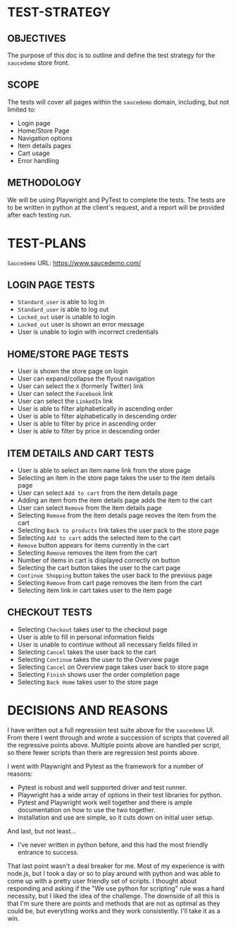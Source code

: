 # TEST-STRATEGY

## OBJECTIVES

The purpose of this doc is to outline and define the test strategy for the `saucedemo` store front. 

## SCOPE

The tests will cover all pages within the `saucedemo` domain, including, but not limited to:

* Login page
* Home/Store Page
* Navigation options
* Item details pages
* Cart usage
* Error handling

## METHODOLOGY

We will be using Playwright and PyTest to complete the tests. The tests are to be written in python at the client's request, and a report will be provided after each testing run.

# TEST-PLANS

`Saucedemo` URL: https://www.saucedemo.com/

## LOGIN PAGE TESTS

* `Standard_user` is able to log in
* `Standard_user` is able to log out
* `Locked_out` user is unable to login
* `Locked_out` user is shown an error message
* User is unable to login with incorrect credentials

## HOME/STORE PAGE TESTS

* User is shown the store page on login
* User can expand/collapse the flyout navigation
* User can select the `X` (formerly Twitter) link
* User can select the `Facebook` link
* User can select the `LinkedIn` link
* User is able to filter alphabetically in ascending order
* User is able to filter alphabetically in descending order
* User is able to filter by price in ascending order
* User is able to filter by price in descending order

## ITEM DETAILS AND CART TESTS

* User is able to select an item name link from the store page
* Selecting an item in the store page takes the user to the item details page
* User can select `Add to cart` from the item details page
* Adding an item from the item details page adds the item to the cart
* User can select `Remove` from the item details page
* Selecting `Remove` from the item details page reoves the item from the cart
* Selecting `Back to products` link takes the user pack to the store page
* Selecting `Add to cart` adds the selected item to the cart
* `Remove` button appears for items currently in the cart
* Selecting `Remove` removes the item from the cart
* Number of items in cart is displayed correctly on button
* Selecting the cart button takes the user to the cart page
* `Continue Shopping` button takes the user back to the previous page
* Selecting `Remove` from cart page removes the item from the cart
* Selecting item link in cart takes user to the item page

## CHECKOUT TESTS

* Selecting `Checkout` takes user to the checkout page
* User is able to fill in personal information fields
* User is unable to continue without all necessary fields filled in
* Selecting `Cancel` takes the user back to the cart
* Selecting `Continue` takes the user to the Overview page
* Selecting `Cancel` on Overview page takes user back to store page
* Selecting `Finish` shows user the order completion page
* Selecting `Back Home` takes user to the store page

# DECISIONS AND REASONS

I have written out a full regression test suite above for the `saucedemo` UI. From there I went through and wrote a succession of scripts that covered all the regressive points above. Multiple points above are handled per script, so there fewer scripts than there are regression test points above.

I went with Playwright and Pytest as the framework for a number of reasons:

* Pytest is robust and well supported driver and test runner.
* Playwright has a wide array of options in their test libraries for python.
* Pytest and Playwright work well together and there is ample documentation on how to use the two together.
* Installation and use are simple, so it cuts down on initial user setup.

And last, but not least...

* I've never written in python before, and this had the most friendly entrance to success.

That last point wasn't a deal breaker for me. Most of my experience is with node.js, but I took a day or so to play around with python and was able to come up with a pretty user friendly set of scripts. I thought about responding and asking if the "We use python for scripting" rule was a hard necessity, but I liked the idea of the challenge. The downside of all this is that I'm sure there are points and methods that are not as optimal as they could be, but everything works and they work consistently. I'll take it as a win.